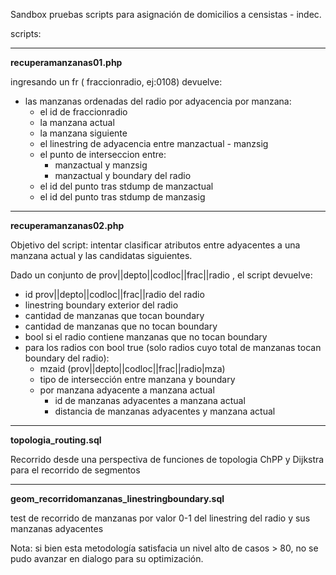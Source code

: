 Sandbox pruebas scripts para asignación de domicilios a censistas - indec.


scripts:

***

**recuperamanzanas01.php**

ingresando un fr ( fraccionradio, ej:0108) devuelve:
- las manzanas ordenadas del radio por adyacencia
	por manzana:
	- el id de fraccionradio
	- la manzana actual
	- la manzana siguiente
	- el linestring de adyacencia entre manzactual - manzsig
	- el punto de interseccion entre:
		- manzactual y manzsig
		- manzactual y boundary del radio
	- el id del punto tras stdump de manzactual
	- el id del punto tras stdump de manzasig 

***

**recuperamanzanas02.php**

Objetivo del script: intentar clasificar atributos entre adyacentes a una manzana actual y las candidatas siguientes.

Dado un conjunto de prov||depto||codloc||frac||radio , el script devuelve:
- id prov||depto||codloc||frac||radio del radio
- linestring boundary exterior del radio
- cantidad de manzanas que tocan boundary
- cantidad de manzanas que no tocan boundary
- bool si el radio contiene manzanas que no tocan boundary
- para los radios con bool true (solo radios cuyo total de manzanas tocan boundary del radio):
    - mzaid (prov||depto||codloc||frac||radio|mza)
    - tipo de intersección entre manzana y boundary
    - por manzana adyacente a manzana actual
        - id de manzanas adyacentes a manzana actual
        - distancia de manzanas adyacentes y manzana actual



***

**topologia_routing.sql**

Recorrido desde una perspectiva de funciones de topologia ChPP y Dijkstra para el recorrido de segmentos

***

**geom_recorridomanzanas_linestringboundary.sql**

test de recorrido de manzanas por valor 0-1 del linestring del radio y sus manzanas adyacentes


Nota: si bien esta metodología satisfacia un nivel alto de casos > 80, no se pudo avanzar en dialogo para su optimización. 
